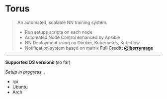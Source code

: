 # Torus

> An automated, scalable NN training system.
> - Run setups scripts on each node
> - Automated Node Control enhanced by Ansible
> - NN Deployment using on Docker, Kubernetes, Kubeflow
> - Notification system based on matrix **Full Credit: [@lberrymage](https://github.com/lberrymage)**
----------------------------------------------------

**Supported OS versions** (so far)

*Setup in progress...*
- rpi
- Ubuntu
- Arch
